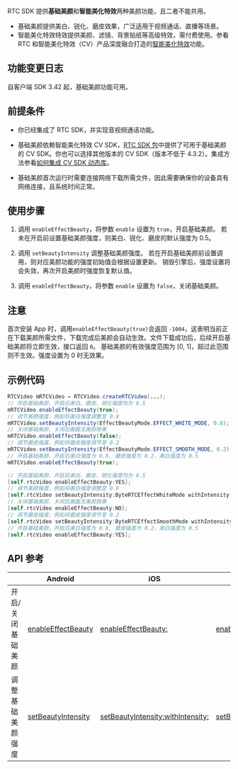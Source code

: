 RTC SDK 提供**基础美颜**和**智能美化特效**两种美颜功能，且二者不能共用。

- 基础美颜提供美白、锐化、磨皮效果，广泛适用于视频通话、直播等场景。
- 智能美化特效特效提供美颜、滤镜、背景贴纸等高级特效，需付费使用。参看 RTC 和智能美化特效（CV）产品深度融合打造的[智能美化特效](https://www.volcengine.com/docs/6348/114717)功能。

## **功能变更日志**

自客户端 SDK 3.42 起，基础美颜功能可用。

## **前提条件**

- 你已经集成了 RTC SDK，并实现音视频通话功能。
	
- 基础美颜依赖智能美化特效 CV SDK，[RTC SDK 包](75707.md#下载-sdk)中提供了可用于基础美颜的 CV SDK。你也可以选择其他版本的 CV SDK（版本不低于 4.3.2）。集成方法参看[如何集成 CV SDK 动态库](https://www.volcengine.com/docs/6348/153125)。
	
- 基础美颜首次运行时需要连接网络下载所需文件，因此需要确保你的设备具有网络连接，且系统时间正常。
	

## 使用步骤

1. 调用 `enableEffectBeauty`，将参数 `enable` 设置为 `true`，开启基础美颜。 若未在开启前设置基础美颜强度，则美白、锐化、磨皮的默认强度为 0.5。
	
2. 调用 `setBeautyIntensity` 调整基础美颜强度。 若在开启基础美颜前设置调用，则对应美颜功能的强度初始值会根据设置更新。 销毁引擎后，强度设置将会失效，再次开启美颜时强度恢复默认值。
	
3. 调用 `enableEffectBeauty`，将参数 `enable` 设置为 `false`，关闭基础美颜。
	

## 注意

首次安装 App 时，调用`enableEffectBeauty(true)`会返回 `-1004`，这表明当前正在下载美颜所需文件，下载完成后美颜会自动生效。文件下载成功后，后续开启基础美颜将立即生效，接口返回 `0`。
基础美颜的有效强度范围为 \[0, 1\]，超过此范围则不生效。强度设置为 0 时无效果。

## 示例代码

```java
RTCVideo mRTCVideo = RTCVideo.createRTCVideo(...);
// 开启基础美颜，开启后美白、磨皮、锐化强度均为 0.5
mRTCVideo.enableEffectBeauty(true);
// 调节美颜强度，例如将美白强度调整至 0.8
mRTCVideo.setBeautyIntensity(EffectBeautyMode.EFFECT_WHITE_MODE, 0.8);
// 关闭基础美颜，关闭后画面无美颜效果
mRTCVideo.enableEffectBeauty(false);
// 调节磨皮强度，例如将磨皮强度调节至 0.2
mRTCVideo.setBeautyIntensity(EffectBeautyMode.EFFECT_SMOOTH_MODE, 0.2);
// 开启基础美颜，开启后美白强度为 0.8, 磨皮强度为 0.2，美白强度为 0.5
mRTCVideo.enableEffectBeauty(true);
```

```objectivec
// 开启基础美颜，开启后美白、磨皮、锐化强度均为 0.5
[self.rtcVideo enableEffectBeauty:YES];
// 调节美颜强度，例如将美白强度调整至 0.8
[self.rtcVideo setBeautyIntensity:ByteRTCEffectWhiteMode withIntensity:0.8f];
// 关闭基础美颜，关闭后画面无美颜效果
[self.rtcVideo enableEffectBeauty:NO];
// 调节磨皮强度，例如将磨皮强度调节至 0.2
[self.rtcVideo setBeautyIntensity:ByteRTCEffectSmoothMode withIntensity:0.2f];
// 开启基础美颜，开启后美白强度为 0.8, 磨皮强度为 0.2，美白强度为 0.5
[self.rtcVideo enableEffectBeauty:YES];
```

## API 参考

| | Android | iOS | Windows |
|---|---|---|---|
|开启/关闭基础美颜 | [enableEffectBeauty](70080#enableeffectbeauty) | [enableEffectBeauty:](70086#enableeffectbeauty) | [enableEffectBeauty](70095.md#enableeffectbeauty) |
|调整基础美颜强度 | [setBeautyIntensity](70080#setbeautyintensity) | [setBeautyIntensity:withIntensity:](70086#setbeautyintensity-withintensity) | [setBeautyIntensity](70095.md#setbeautyintensity) |